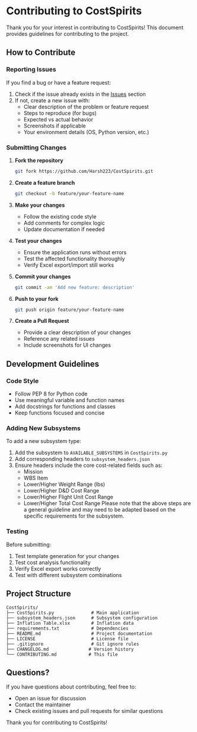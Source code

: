 # Contributing to CostSpirits

Thank you for your interest in contributing to CostSpirits! This document provides guidelines for contributing to the project.

## How to Contribute

### Reporting Issues

If you find a bug or have a feature request:

1. Check if the issue already exists in the [Issues](https://github.com/Harsh223/CostSpirits/issues) section
2. If not, create a new issue with:
   - Clear description of the problem or feature request
   - Steps to reproduce (for bugs)
   - Expected vs actual behavior
   - Screenshots if applicable
   - Your environment details (OS, Python version, etc.)

### Submitting Changes

1. **Fork the repository**
   ```bash
   git fork https://github.com/Harsh223/CostSpirits.git
   ```

2. **Create a feature branch**
   ```bash
   git checkout -b feature/your-feature-name
   ```

3. **Make your changes**
   - Follow the existing code style
   - Add comments for complex logic
   - Update documentation if needed

4. **Test your changes**
   - Ensure the application runs without errors
   - Test the affected functionality thoroughly
   - Verify Excel export/import still works

5. **Commit your changes**
   ```bash
   git commit -am 'Add new feature: description'
   ```

6. **Push to your fork**
   ```bash
   git push origin feature/your-feature-name
   ```

7. **Create a Pull Request**
   - Provide a clear description of your changes
   - Reference any related issues
   - Include screenshots for UI changes

## Development Guidelines

### Code Style

- Follow PEP 8 for Python code
- Use meaningful variable and function names
- Add docstrings for functions and classes
- Keep functions focused and concise

### Adding New Subsystems

To add a new subsystem type:

1. Add the subsystem to `AVAILABLE_SUBSYSTEMS` in `CostSpirits.py`
2. Add corresponding headers to `subsystem_headers.json`
3. Ensure headers include the core cost-related fields such as:
   - Mission
   - WBS Item
   - Lower/Higher Weight Range (lbs)
   - Lower/Higher D&D Cost Range
   - Lower/Higher Flight Unit Cost Range
   - Lower/Higher Total Cost Range
Please note that the above steps are a general guideline and may need to be adapted based on the specific requirements for the subsystem.
### Testing

Before submitting:

1. Test template generation for your changes
2. Test cost analysis functionality
3. Verify Excel export works correctly
4. Test with different subsystem combinations

## Project Structure

```
CostSpirits/
├── CostSpirits.py              # Main application
├── subsystem_headers.json      # Subsystem configuration
├── Inflation Table.xlsx        # Inflation data
├── requirements.txt            # Dependencies
├── README.md                   # Project documentation
├── LICENSE                     # License file
├── .gitignore                  # Git ignore rules
├── CHANGELOG.md               # Version history
└── CONTRIBUTING.md            # This file
```

## Questions?

If you have questions about contributing, feel free to:
- Open an issue for discussion
- Contact the maintainer
- Check existing issues and pull requests for similar questions

Thank you for contributing to CostSpirits!